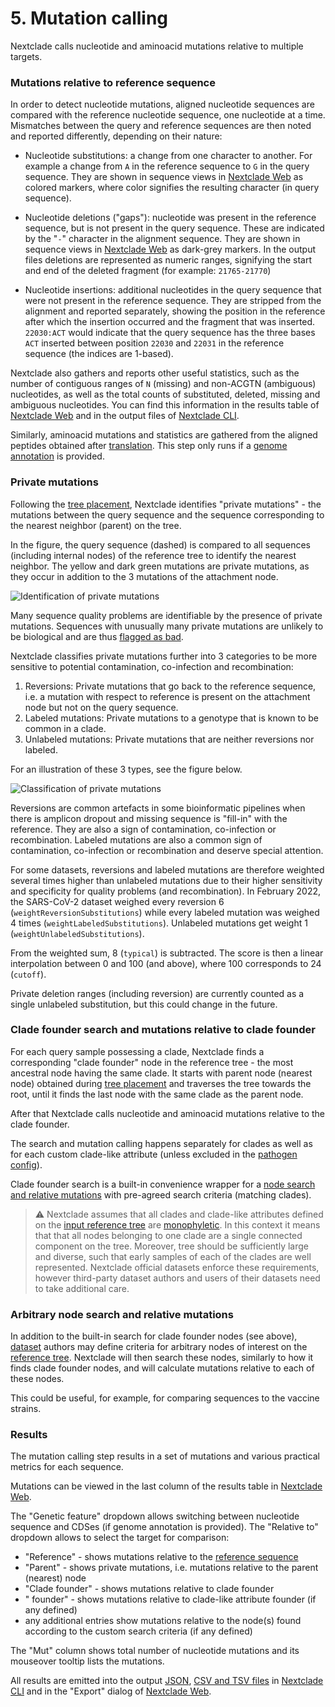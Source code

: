 # 5. Mutation calling

Nextclade calls nucleotide and aminoacid mutations relative to multiple targets.

### Mutations relative to reference sequence

In order to detect nucleotide mutations, aligned nucleotide sequences are compared with the reference nucleotide sequence, one nucleotide at a time. Mismatches between the query and reference sequences are then noted and reported differently, depending on their nature:

- Nucleotide substitutions: a change from one character to another. For example a change from `A` in the reference sequence to `G` in the query sequence. They are shown in sequence views in [Nextclade Web](../nextclade-web/index.rst) as colored markers, where color signifies the resulting character (in query sequence).

- Nucleotide deletions ("gaps"): nucleotide was present in the reference sequence, but is not present in the query sequence. These are indicated by the "`-`" character in the alignment sequence. They are shown in sequence views in [Nextclade Web](../nextclade-web/index.rst) as dark-grey markers. In the output files deletions are represented as numeric ranges, signifying the start and end of the deleted fragment (for example: `21765-21770`)

- Nucleotide insertions: additional nucleotides in the query sequence that were not present in the reference sequence. They are stripped from the alignment and reported separately, showing the position in the reference after which the insertion occurred and the fragment that was inserted. `22030:ACT` would indicate that the query sequence has the three bases `ACT` inserted between position `22030` and `22031` in the reference sequence (the indices are 1-based).

Nextclade also gathers and reports other useful statistics, such as the number of contiguous ranges of `N` (missing) and non-ACGTN (ambiguous) nucleotides, as well as the total counts of substituted, deleted, missing and ambiguous nucleotides. You can find this information in the results table of [Nextclade Web](../nextclade-web/index.rst) and in the output files of [Nextclade CLI](../nextclade-cli/index.rst).

Similarly, aminoacid mutations and statistics are gathered from the aligned peptides obtained after [translation](./02-translation.md). This step only runs if a [genome annotation](../input-files/03-genome-annotation.md) is provided.

### Private mutations

Following the [tree placement](03-phylogenetic-placement.md), Nextclade identifies "private mutations" - the mutations between the query sequence and the sequence corresponding to the nearest neighbor (parent) on the tree.

In the figure, the query sequence (dashed) is compared to all sequences (including internal nodes) of the reference tree to identify the nearest neighbor. The yellow and dark green mutations are private mutations, as they occur in addition to the 3 mutations of the attachment node.

![Identification of private mutations](../assets/algo_private-muts.png)

Many sequence quality problems are identifiable by the presence of private mutations. Sequences with unusually many private mutations are unlikely to be biological and are thus [flagged as bad](06-quality-control.md#private-mutations-p).

Nextclade classifies private mutations further into 3 categories to be more sensitive to potential contamination, co-infection and recombination:

1. Reversions: Private mutations that go back to the reference sequence, i.e. a mutation with respect to reference is present on the attachment node but not on the query sequence.
2. Labeled mutations: Private mutations to a genotype that is known to be common in a clade.
3. Unlabeled mutations: Private mutations that are neither reversions nor labeled.

For an illustration of these 3 types, see the figure below.

![Classification of private mutations](../assets/algo_private-muts-classification.png)

Reversions are common artefacts in some bioinformatic pipelines when there is amplicon dropout and missing sequence is "fill-in" with the reference.
They are also a sign of contamination, co-infection or recombination. Labeled mutations are also a common sign of contamination, co-infection or recombination and deserve special attention.

For some datasets, reversions and labeled mutations are therefore weighted several times higher than unlabeled mutations due to their higher sensitivity and specificity for quality problems (and recombination).
In February 2022, the SARS-CoV-2 dataset weighed every reversion 6 (`weightReversionSubstitutions`) while every labeled mutation was weighed 4 times (`weightLabeledSubstitutions`). Unlabeled mutations get weight 1 (`weightUnlabeledSubstitutions`).

From the weighted sum, 8 (`typical`) is subtracted. The score is then a linear interpolation between 0 and 100 (and above), where 100 corresponds to 24 (`cutoff`).

Private deletion ranges (including reversion) are currently counted as a single unlabeled substitution, but this could change in the future.

### Clade founder search and mutations relative to clade founder

For each query sample possessing a clade, Nextclade finds a corresponding "clade founder" node in the reference tree - the most ancestral node having the same clade. It starts with parent node (nearest node) obtained during [tree placement](03-phylogenetic-placement.md) and traverses the tree towards the root, until it finds the last node with the same clade as the parent node.

After that Nextclade calls nucleotide and aminoacid mutations relative to the clade founder.

The search and mutation calling happens separately for clades as well as for each custom clade-like attribute (unless excluded in the [pathogen config](../input-files/05-pathogen-config.md)).

Clade founder search is a built-in convenience wrapper for a [node search and relative mutations](#arbitrary-node-search-and-relative-mutations) with pre-agreed search criteria (matching clades).

> ⚠️ Nextclade assumes that all clades and clade-like attributes defined on the [input reference tree](../input-files/04-reference-tree.md) are [monophyletic](https://en.wikipedia.org/wiki/Monophyly). In this context it means that that all nodes belonging to one clade are a single connected component on the tree. Moreover, tree should be sufficiently large and diverse, such that early samples of each of the clades are well represented. Nextclade official datasets enforce these requirements, however third-party dataset authors and users of their datasets need to take additional care.

### Arbitrary node search and relative mutations

In addition to the built-in search for clade founder nodes (see above), [dataset](../datasets.md) authors may define criteria for arbitrary nodes of interest on the [reference tree](../input-files/04-reference-tree.md). Nextclade will then search these nodes, similarly to how it finds clade founder nodes, and will calculate mutations relative to each of these nodes.

This could be useful, for example, for comparing sequences to the vaccine strains.

### Results

The mutation calling step results in a set of mutations and various practical metrics for each sequence.

Mutations can be viewed in the last column of the results table in [Nextclade Web](../nextclade-web/index.rst).

The "Genetic feature" dropdown allows switching between nucleotide sequence and CDSes (if genome annotation is provided). The "Relative to" dropdown allows to select the target for comparison:

- "Reference" - shows mutations relative to the [reference sequence](../input-files/02-reference-sequence.md)
- "Parent" - shows private mutations, i.e. mutations relative to the parent (nearest) node
- "Clade founder" - shows mutations relative to clade founder
- "<attribute> founder" - shows mutations relative to clade-like attribute founder (if any defined)
- any additional entries show mutations relative to the node(s) found according to the custom search criteria (if any defined)

The "Mut" column shows total number of nucleotide mutations and its mouseover tooltip lists the mutations.

All results are emitted into the output [JSON](../output-files/05-results-json.md), [CSV and TSV files](../output-files/04-results-tsv.md) in [Nextclade CLI](../nextclade-cli/index.rst) and in the "Export" dialog of [Nextclade Web](../nextclade-web/index.rst).
